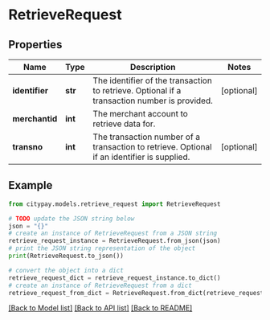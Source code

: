 # RetrieveRequest


## Properties

Name | Type | Description | Notes
------------ | ------------- | ------------- | -------------
**identifier** | **str** | The identifier of the transaction to retrieve. Optional if a transaction number is provided. | [optional] 
**merchantid** | **int** | The merchant account to retrieve data for. | 
**transno** | **int** | The transaction number of a transaction to retrieve. Optional if an identifier is supplied. | [optional] 

## Example

```python
from citypay.models.retrieve_request import RetrieveRequest

# TODO update the JSON string below
json = "{}"
# create an instance of RetrieveRequest from a JSON string
retrieve_request_instance = RetrieveRequest.from_json(json)
# print the JSON string representation of the object
print(RetrieveRequest.to_json())

# convert the object into a dict
retrieve_request_dict = retrieve_request_instance.to_dict()
# create an instance of RetrieveRequest from a dict
retrieve_request_from_dict = RetrieveRequest.from_dict(retrieve_request_dict)
```
[[Back to Model list]](../README.md#documentation-for-models) [[Back to API list]](../README.md#documentation-for-api-endpoints) [[Back to README]](../README.md)


